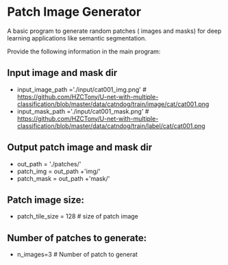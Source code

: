 # Patch Image Generator 

A basic program to generate random patches ( images and masks) for deep learning applications like semantic segmentation.

Provide the following information in the main program:

## Input image and mask dir
* input_image_path ='./input/cat001_img.png' # https://github.com/HZCTony/U-net-with-multiple-classification/blob/master/data/catndog/train/image/cat/cat001.png
* input_mask_path ='./input/cat001_mask.png' # https://github.com/HZCTony/U-net-with-multiple-classification/blob/master/data/catndog/train/label/cat/cat001.png
	
## Output patch image and mask dir
* out_path = './patches/'
* patch_img =  out_path +'img/'
* patch_mask = out_path +'mask/' 

## Patch image size:
* patch_tile_size = 128 # size of patch image 
	
## Number of patches to generate:
* n_images=3 # Number of patch to generat
